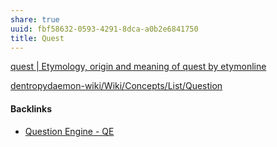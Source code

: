 ```yaml
---
share: true
uuid: fbf58632-0593-4291-8dca-a0b2e6841750
title: Quest
---
```

[quest | Etymology, origin and meaning of quest by etymonline](https://www.etymonline.com/word/quest)



[dentropydaemon-wiki/Wiki/Concepts/List/Question](/dentropydaemon-wiki/Wiki/Concepts/List/Question)

#### Backlinks

* [Question Engine - QE](/cc5cc49d-f554-4f29-b31a-b8789688e6a3)